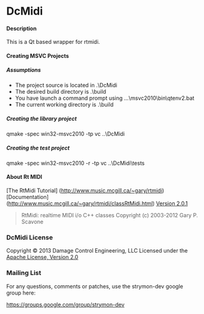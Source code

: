 # DcMidi

#### Description
This is a Qt based wrapper for rtmidi.

#### Creating MSVC Projects
##### Assumptions
* The project source is located in .\DcMidi
* The desired build directory is .\build
* You have launch a command prompt using ...\msvc2010\bin\qtenv2.bat
* The current working directory is .\build

##### Creating the library project
qmake -spec win32-msvc2010 -tp vc ..\DcMidi

##### Creating the test project
qmake -spec win32-msvc2010 -r -tp vc ..\DcMidi\tests

#### About Rt MIDI
[The RtMidi Tutorial] (http://www.music.mcgill.ca/~gary/rtmidi)
[Documentation] (http://www.music.mcgill.ca/~gary/rtmidi/classRtMidi.html)
[Version 2.0.1](http://www.music.mcgill.ca/~gary/rtmidi/release/rtmidi-2.0.1.tar.gz)
> RtMidi: realtime MIDI i/o C++ classes
> Copyright (c) 2003-2012 Gary P. Scavone

### DcMidi License
Copyright © 2013 Damage Control Engineering, LLC
Licensed under the [Apache License, Version 2.0](https://www.apache.org/licenses/LICENSE-2.0.html)


### Mailing List

For any questions, comments or patches, use the strymon-dev google group here:

https://groups.google.com/group/strymon-dev

